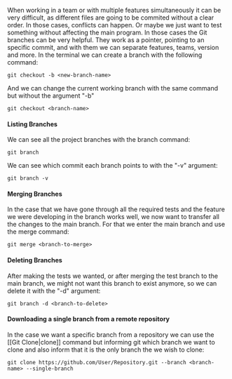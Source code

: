 When working in a team or with multiple features simultaneously it can be very difficult, as different files are going to be commited without a clear order. In those cases, conflicts can happen. Or maybe we just want to test something without affecting the main program.
In those cases the Git branches can be very helpful. They work as a pointer, pointing to an specific commit, and with them we can separate features, teams, version and more.
In the terminal we can create a branch with the following command:
```git
git checkout -b <new-branch-name>
```

And we can change the current working branch with the same command but without the argument "-b"
```git
git checkout <branch-name>
```

#### Listing Branches

We can see all the project branches with the branch command:
```git
git branch
```

We can see which commit each branch points to with the "-v" argument:
```git
git branch -v
```


#### Merging Branches
In the case that we have gone through all the required tests and the feature we were developing in the branch works well, we now want to transfer all the changes to the main branch. For that we enter the main branch and use the merge command:

```git
git merge <branch-to-merge>
```


#### Deleting Branches
After making the tests we wanted, or after merging the test branch to the main branch, we might not want this branch to exist anymore, so we can delete it with the "-d" argument:
```git
git branch -d <branch-to-delete>
```

#### Downloading a single branch from a remote repository
In the case we want a specific branch from a repository we can use the [[Git Clone|clone]] command but informing git which branch we want to clone and also inform that it is the only branch the we wish to clone:
```git
git clone https://github.com/User/Repository.git --branch <branch-name> --single-branch
```